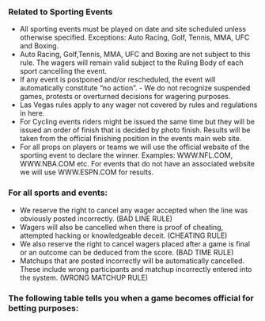 ### Related to Sporting Events

- All sporting events must be played on date and site scheduled unless otherwise specified. Exceptions: Auto Racing, Golf, Tennis, MMA, UFC and Boxing. 
-  Auto Racing, Golf,Tennis, MMA, UFC and Boxing are not subject to this rule. The wagers will remain valid subject to the Ruling Body of each sport cancelling the event. 
-  If any event is postponed and/or rescheduled, the event will automatically constitute “no action”. - We do not recognize suspended games, protests or overturned decisions for wagering purposes. 
-  Las Vegas rules apply to any wager not covered by rules and regulations in here. 
-  For Cycling events riders might be issued the same time but they will be issued an order of finish that is decided by photo finish. Results will be taken from the official finishing position in the events main web site. 
-  For all props on players or teams we will use the official website of the sporting event to declare the winner. Examples: WWW.NFL.COM, WWW.NBA.COM etc. For events that do not have an associated website we will use WWW.ESPN.COM for results.
  
### For all sports and events: 
- We reserve the right to cancel any wager accepted when the line was obviously posted incorrectly. (BAD LINE RULE) 
- Wagers will also be cancelled when there is proof of cheating, attempted hacking or knowledgeable deceit. (CHEATING RULE) 
- We also reserve the right to cancel wagers placed after a game is final or an outcome can be deduced from the score. (BAD TIME RULE) 
- Matchups that are posted incorrectly will be automatically cancelled. These include wrong participants and matchup incorrectly entered into the system. (WRONG MATCHUP RULE) 
  
  
  
### The following table tells you when a game becomes official for betting purposes:

